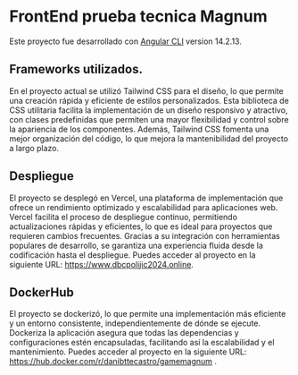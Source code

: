 # FrontEnd prueba tecnica Magnum

Este proyecto fue desarrollado con [Angular CLI](https://github.com/angular/angular-cli) version 14.2.13.

## Frameworks utilizados.

En el proyecto actual se utilizó Tailwind CSS para el diseño, lo que permite una creación rápida y eficiente de estilos personalizados. Esta biblioteca de CSS utilitaria facilita la implementación de un diseño responsivo y atractivo, con clases predefinidas que permiten una mayor flexibilidad y control sobre la apariencia de los componentes. Además, Tailwind CSS fomenta una mejor organización del código, lo que mejora la mantenibilidad del proyecto a largo plazo.

## Despliegue 

El proyecto se desplegó en Vercel, una plataforma de implementación que ofrece un rendimiento optimizado y escalabilidad para aplicaciones web. Vercel facilita el proceso de despliegue continuo, permitiendo actualizaciones rápidas y eficientes, lo que es ideal para proyectos que requieren cambios frecuentes. Gracias a su integración con herramientas populares de desarrollo, se garantiza una experiencia fluida desde la codificación hasta el despliegue. Puedes acceder al proyecto en la siguiente URL: https://www.dbcpolijic2024.online. 

## DockerHub

El proyecto se dockerizó, lo que permite una implementación más eficiente y un entorno consistente, independientemente de dónde se ejecute. Dockeriza la aplicación asegura que todas las dependencias y configuraciones estén encapsuladas, facilitando así la escalabilidad y el mantenimiento. Puedes acceder al proyecto en la siguiente URL:  https://hub.docker.com/r/danibttecastro/gamemagnum .






